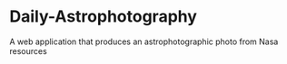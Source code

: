 # Daily-Astrophotography
A web application that produces an astrophotographic photo from Nasa resources
